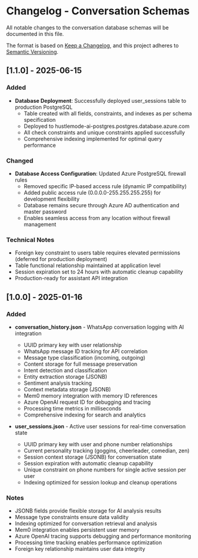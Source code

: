 # Changelog - Conversation Schemas

All notable changes to the conversation database schemas will be documented in this file.

The format is based on [Keep a Changelog](https://keepachangelog.com/en/1.0.0/),
and this project adheres to [Semantic Versioning](https://semver.org/spec/v2.0.0.html).

## [1.1.0] - 2025-06-15

### Added
- **Database Deployment**: Successfully deployed user_sessions table to production PostgreSQL
  - Table created with all fields, constraints, and indexes as per schema specification
  - Deployed to hustlemode-ai-postgres.postgres.database.azure.com
  - All check constraints and unique constraints applied successfully
  - Comprehensive indexing implemented for optimal query performance

### Changed
- **Database Access Configuration**: Updated Azure PostgreSQL firewall rules
  - Removed specific IP-based access rule (dynamic IP compatibility)
  - Added public access rule (0.0.0.0-255.255.255.255) for development flexibility
  - Database remains secure through Azure AD authentication and master password
  - Enables seamless access from any location without firewall management

### Technical Notes
- Foreign key constraint to users table requires elevated permissions (deferred for production deployment)
- Table functional relationship maintained at application level
- Session expiration set to 24 hours with automatic cleanup capability
- Production-ready for assistant API integration

## [1.0.0] - 2025-01-16

### Added
- **conversation_history.json** - WhatsApp conversation logging with AI integration
  - UUID primary key with user relationship
  - WhatsApp message ID tracking for API correlation
  - Message type classification (incoming, outgoing)
  - Content storage for full message preservation
  - Intent detection and classification
  - Entity extraction storage (JSONB)
  - Sentiment analysis tracking
  - Context metadata storage (JSONB)
  - Mem0 memory integration with memory ID references
  - Azure OpenAI request ID for debugging and tracing
  - Processing time metrics in milliseconds
  - Comprehensive indexing for search and analytics

- **user_sessions.json** - Active user sessions for real-time conversation state
  - UUID primary key with user and phone number relationships
  - Current personality tracking (goggins, cheerleader, comedian, zen)
  - Session context storage (JSONB) for conversation state
  - Session expiration with automatic cleanup capability
  - Unique constraint on phone numbers for single active session per user
  - Indexing optimized for session lookup and cleanup operations

### Notes
- JSONB fields provide flexible storage for AI analysis results
- Message type constraints ensure data validity
- Indexing optimized for conversation retrieval and analysis
- Mem0 integration enables persistent user memory
- Azure OpenAI tracing supports debugging and performance monitoring
- Processing time tracking enables performance optimization
- Foreign key relationship maintains user data integrity 